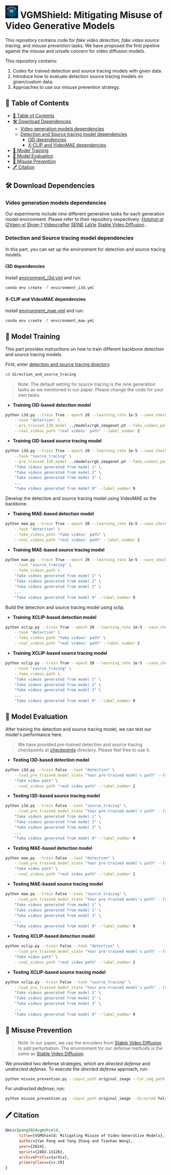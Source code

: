 # <img src="./utils/symbol.png" alt="symbol" style="height: 40px;"/> VGMShield: Mitigating Misuse of Video Generative Models


This repository contains code for *fake video detection*, *fake video source tracing*, and *misuse prevention* tasks. We have proposed the first pipeline against the misuse and unsafe concern for video diffusion models.

This repository contains:

1. Codes for trained detection and source tracing models with given data.
2. Introduce how to evaluate detection source tracing models on given/custom data.
3. Approaches to use our misuse prevention strategy.

## 📄 Table of Contents

- [📄 Table of Contents](#-table-of-contents)
- [🛠️ Download Dependencies](#-download-dependencies)
	- [Video generation models dependencies](#video-generation-models-dependencies)
	- [Detection and Source tracing model dependencies](#detection-and-source-tracing-model-dependencies)
	    - [I3D dependencies](#i3d-dependencies)
	    - [X-CLIP and VideoMAE dependencies](#x-clip-and-videomae-dependencies)
- [🚀 Model Training](#-model-training)
- [👀 Model Evaluation](#-model-evaluation)
- [💪 Misuse Prevention](#-misuse-prevention)
- [🖊️ Citation](#-citation)

## 🛠️ Download Dependencies

### Video generation models dependencies

Our experiments include nine different generative tasks for each generation model environment. Please refer to their repository respectively: [Hotshot-xl](https://github.com/hotshotco/Hotshot-XL) [I2Vgen-xl](https://github.com/ali-vilab/i2vgen-xl) [Show-1](https://github.com/showlab/Show-1) [Videocrafter](https://github.com/AILab-CVC/VideoCrafter) [SEINE](https://github.com/Vchitect/SEINE) [LaVie](https://github.com/Vchitect/LaVie) [Stable Video Diffusion](https://github.com/Stability-AI/generative-models) .


### Detection and Source tracing model dependencies

In this part, you can set up the environment for detection and source tracing models.

#### I3D dependencies

Install [environment_i3d.yml](utils/requirement/environment_i3d.yml) and run:

```bash
conda env create -f environment_i3d.yml

```

#### X-CLIP and VideoMAE dependencies

Install [environment_mae.yml](utils/requirement/environment_mae.yml) and run:

```bash
conda env create -f environment_mae.yml
```

## 🚀 Model Training

This part provides instructions on how to train different backbone detection and source tracing models.

First, enter [detection and source tracing directory](./detection_and_source_tracing)

```bash
cd direction_and_source_tracing
```

> Note: The default setting for source tracing is the nine generation tasks as we mentioned in our paper. Please change the code for your own tasks.

- **Training I3D-based detection model**

```bash
python i3d.py --train True --epoch 20 --learning_rate 1e-5 --save_checkpoint_dir ./save.pt \
    --task "detection" \
    --pre_trained_I3D_model ../models/rgb_imagenet.pt --fake_videos_path "fake videos' path" \
    --real_videos_path "real videos' path" --label_number 2
```

- **Training I3D-based source tracing model**

```bash
python i3d.py --train True --epoch 20 --learning_rate 1e-5 --save_checkpoint_dir ./save.pt \
    --task "source_tracing" \
    --pre_trained_I3D_model ../models/rgb_imagenet.pt --fake_videos_path \
    "fake videos generated from model 1" \
    "fake videos generated from model 2" \
    "fake videos generated from model 3" \
    ...
    "fake videos generated from model 9" --label_number 9
```


Develop the detection and source tracing model using VideoMAE as the backbone.

- **Training MAE-based detection model**

```bash
python mae.py --train True --epoch 20 --learning_rate 1e-5 --save_checkpoint_dir ./save.pt \
    --task "detection" \
    --fake_videos_path "fake videos' path" \
    --real_videos_path "real videos' path" --label_number 2
```

- **Training MAE-based source tracing model**

```bash
python mae.py --train True --epoch 20 --learning_rate 1e-5 --save_checkpoint_dir ./save.pt \
    --task "source_tracing" \
    --fake_videos_path \
    "fake videos generated from model 1" \
    "fake videos generated from model 2" \
    "fake videos generated from model 3" \
    ...
    "fake videos generated from model 9" --label_number 9
```

Build the detection and source tracing model using xclip.

- **Training XCLIP-based detection model**

```bash
python xclip.py --train True --epoch 20 --learning_rate 1e-5 --save_checkpoint_dir ./save.pt \
    --task "detection" \
    --fake_videos_path "fake videos' path" \
    --real_videos_path "real videos' path" --label_number 2
```

- **Training XCLIP-based source tracing model**

```bash
python xclip.py --train True --epoch 20 --learning_rate 1e-5 --save_checkpoint_dir ./save.pt \
    --task "source_tracing" \
    --fake_videos_path \
    "fake videos generated from model 1" \
    "fake videos generated from model 2" \
    "fake videos generated from model 3" \
    ...
    "fake videos generated from model 9" --label_number 9
```

## 👀 Model Evaluation

After training the detection and source tracing model, we can test our model's performance here.

> We have provided pre-trained detection and source tracing checkpoints at [checkpoints](./checkpoints) directory. Please feel free to use it.

- **Testing I3D-based detection model**

```bash
python i3d.py --train False --task "detection" \
    --load_pre_trained_model_state "Your pre-trained model's path" --fake_videos_path \
    "fake video path" \
    --real_videos_path "real video path" --label_number 2
```

- **Testing I3D-based source tracing model**

```bash
python i3d.py --train False --task "source_tracing" \
    --load_pre_trained_model_state "Your pre-trained model's path" --fake_videos_path \
    "fake videos generated from model 1" \
    "fake videos generated from model 2" \
    "fake videos generated from model 3" \
    ...
    "fake videos generated from model 9" --label_number 9
```

- **Testing MAE-based detection model**

```bash
python mae.py --train False --task "detection" \
    --load_pre_trained_model_state "Your pre-trained model's path" --fake_videos_path \
    "fake video path" \
    --real_videos_path "real video path" --label_number 2
```
  
- **Testing MAE-based source tracing model**

```bash
python mae.py --train False --task "source_tracing" \
    --load_pre_trained_model_state "Your pre-trained model's path" --fake_videos_path \
    "fake videos generated from model 1" \
    "fake videos generated from model 2" \
    "fake videos generated from model 3" \
    ...
    "fake videos generated from model 9" --label_number 9
```

- **Testing XCLIP-based detection model**

```bash
python xclip.py --train False --task "detection" \
    --load_pre_trained_model_state "Your pre-trained model's path" --fake_videos_path \
    "fake video path" \
    --real_videos_path "real video path" --label_number 2
```
  
- **Testing XCLIP-based source tracing model**

```bash
python xclip.py --train False --task "source_tracing" \
    --load_pre_trained_model_state "Your pre-trained model's path" --fake_videos_path \
    "fake videos generated from model 1" \
    "fake videos generated from model 2" \
    "fake videos generated from model 3" \
    ...
    "fake videos generated from model 9" --label_number 9
```

## 💪 Misuse Prevention

> Note: In our paper, we use the encoders from [Stable Video Diffusion](https://github.com/Stability-AI/generative-models) to add perturbation. The environment for our defense methods is the same as [Stable Video Diffusion](https://github.com/Stability-AI/generative-models).

We provided two defense strategies, which are *directed defense* and *undirected defense*. To execute the *directed defense* approach, run:

```bash
python misuse_prevention.py --input_path original_image --tar_img_path target_image --steps iteration_steps --eps 4/255
```

For *undirected defense*, run:

```bash
python misuse_prevention.py --input_path original_image --directed False --steps iteration_steps --eps 4/255
```

## 🖊️ Citation

```BibTex
@misc{pang2024vgmshield,
      title={VGMShield: Mitigating Misuse of Video Generative Models}, 
      author={Yan Pang and Yang Zhang and Tianhao Wang},
      year={2024},
      eprint={2402.13126},
      archivePrefix={arXiv},
      primaryClass={cs.CR}
}
```

